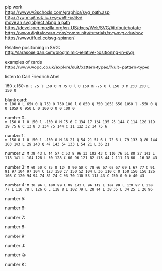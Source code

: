 pip work  
https://www.w3schools.com/graphics/svg_path.asp  
https://yqnn.github.io/svg-path-editor/  
[move an svg object along a path](https://observablehq.com/@lemonnish/move-an-svg-icon-along-a-path)  
https://developer.mozilla.org/en-US/docs/Web/SVG/Attribute/rotate  
https://www.digitalocean.com/community/tutorials/svg-svg-viewbox  
https://www.fffuel.co/svg-spinner/  

Relative positioning in SVG:  
http://sarasoueidan.com/blog/mimic-relative-positioning-in-svg/  

examples of cards  
https://www.wopc.co.uk/explore/suit/pattern-types/?suit=pattern-types  


listen to Carl Friedrich Abel

150 x 150:
`m 0 75 l 150 0 M 75 0 l 0 150 m -75 0 l 150 0 M 150 150 L 150 0`

blank card:  
`m 100 0 L 650 0 Q 750 0 750 100 l 0 850 Q 750 1050 650 1050 l -550 0 Q 0 1050 0 950 L 0 100 Q 0 0 100 0`
  
number 0:  
`m 150 0 l 0 150 l -150 0 M 75 6 C 134 17 124 135 75 144 C 114 120 119 19 75 6 C 13 8 3 134 75 144 C 11 122 32 14 75 6`

number 1:  
`m 150 0 l 0 150 l -150 0 M 36 21 Q 54 21 55 6 L 78 6 L 79 133 Q 86 144 103 143 L 29 143 Q 47 143 54 133 L 54 21 L 36 21`

number 2:
`M 38 43 L 44 57 C 53 8 96 13 102 43 C 110 76 51 80 27 141 L 118 141 L 104 128 L 50 128 C 60 96 121 82 113 44 C 111 13 60 -16 38 43`

number 3:
`M 60 50 C 25 0 124 0 90 50 C 78 66 67 69 67 69 L 67 77 C 91 91 97 104 97 104 C 123 150 27 150 52 104 L 36 110 C 0 150 150 150 126 108 C 120 94 94 74 82 74 C 93 70 110 53 118 43 C 150 0 0 0 40 43`

number 4:
`M 20 96 L 100 89 L 88 143 L 96 142 L 108 89 L 120 87 L 130 77 L 110 78 L 126 6 L 118 8 L 102 79 L 28 84 L 38 35 L 34 25 L 20 96`

number 5:

number 6:

number 7:

number 8:

number 9:

number J:

number Q:

number K:



